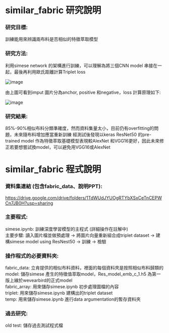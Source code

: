 # similar_fabric 研究說明

### 研究目標:  
訓練能用來辨識兩布料是否相似的特徵萃取模型

### 研究方法:  
利用simese network 的架構進行訓練，可以理解為將三個CNN model 串接在一起，最後再利用歐氏距離計算Triplet loss  
  
![image](https://user-images.githubusercontent.com/86472351/153794971-e409a701-dd05-4d8f-95f8-1b9e0c3a1a6a.png)
  
由上圖可看到imput 圖片分為anchor, positive 和negative，loss 計算原理如下:  
  
![image](https://user-images.githubusercontent.com/86472351/153796035-ed101d2c-4b3f-48af-b07a-59acd86e48bc.png)  
  
### 研究結果: 
85%-90%相似布料分類準確度，然而資料集量太小，目前仍有overfitting的問題，未來隨布料增加應當重新訓練
經測試後發現以keras ResNet50 的pre-trained model 作為特徵萃取基礎模型表現較AlexNet 和VGG16更好，因此未來修正若要想嘗試換model，可以避免用VGG16或AlexNet


# similar_fabric 程式說明

### 資料集連結 (包含fabric_data、說明PPT):  
https://drive.google.com/drive/folders/1TdWUdJYUOgRTYbXSxCeTnCEPWCn7JB0H?usp=sharing

### 主要程式:  
simese.ipynb: 訓練深度學習模型的主程式 (詳細操作在註解中)  
主要步驟: 讀入圖片檔並做預處理 -> 將圖片向量重新組合成triplet dataset -> 建構simese model using ResNest50 -> 訓練 -> 檢驗  

### 操作程式的必要資料夾:  
fabric_data: 立肯提供的相似布料資料，裡面的每個資料夾是按照相似布料歸類的  
model: 儲存simese 產生的特徵值萃取model，Res_model_emb_c_1.h5 為第一版上線於wevearbird的正式model  
fabric_array: 用來儲存simese.ipynb 初步處理圖檔的內容  
triplet: 用來儲存simese.ipynb 建構出的triplet dataset  
temp: 用來儲存simese.ipynb 進行data argumentation的暫存資料夾  

### 過去研究:  
old test: 儲存過去測試程式檔


